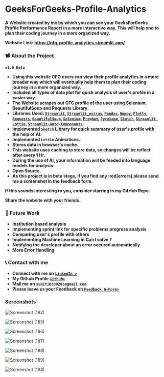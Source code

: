 # GeeksForGeeks-Profile-Analytics
**A Website created by me by which you can see your GeeksForGeeks Profile Performance Report in a more interactive way. This will help one to plan their coding journey in a more organized way.**

**Website Link: https://gfg-profile-analytics.streamlit.app/**

### :film_projector: About the Project
**`v1.0 Beta`**
* **Using this website GFG users can view their profile analytics in a more broader way which will eventually help them to plan their coding journey in a more organized way.**
* **Included all types of data plot for quick analysis of user's profile in a easier way.**
* **The Website scrapes out GFG profile of the user using Selenium, BeautifulSoup and Requests Library.**
* **Libraries Used: [`Streamlit`](https://streamlit.io/), [`Streamlit_extras`](https://extras.streamlit.app/), [`Pandas`](https://pandas.pydata.org/), [`Numpy`](https://numpy.org/), [`Plotly`](https://plotly.com/), [`Requests`](https://requests.readthedocs.io/en/latest/), [`BeautifulSoup`](https://www.crummy.com/software/BeautifulSoup/), [`Selenium`](https://www.selenium.dev/), [`Prophet`](https://facebook.github.io/prophet/), [`Pyrebase`](https://github.com/thisbejim/Pyrebase), [`Sketch`](https://github.com/approximatelabs/sketch), [`Streamlit Lottie`](https://github.com/andfanilo/streamlit-lottie/tree/main), [`Streamlit-Antd-Components`](https://github.com/nicedouble/StreamlitAntdComponents).**
* **Implemented `Sketch` Library for quick summary of user's profile with the help of AI.**
* **Implemented `Lottie` Animations.**
* **Stores data in browser's cache.**
* **This website uses caching to store data, so changes will be reflect after every 1 Hr.**
* **During the use of AI, your information will be feeded into language models for analysis.**
* **Open Source.**
* **As this project is in beta stage, if you find any :red[errors] please send me a screenshot in the feedback form.**

**If this sounds interesting to you, consider starring in my GitHub Repo.**

**Share the website with your friends.**

### 🔮 Future Work

* **Institution based analysis**
* **Implementing sprint link for specific problems progress analysis**                        
* **Comparing user's profile with others**                        
* **Implementing Machine Learning in Can I solve ?**                        
* **Notifying the developer about an error occured automatically**                        
* **More Error Handling**

### 📞 Contact with me

* **Connect with me on [`LinkedIn >`](https://bit.ly/3DyD6cP)** 
* **My Github Profile [`Github>`](https://github.com/sumit10300203)**           
* **Mail me on `sumit10300203@gmail.com`** 
* **Please leave us your Feedback on [`Feedback G-Form>`](https://forms.gle/vzVN6h7FtwCn45hw6)**

### **Screenshots**

![Screenshot (192)](https://github.com/sumit10300203/GeeksForGeeks-Profile-Analytics/assets/66067910/736f030b-0892-4e4c-8857-a4048ba6abd3)

![Screenshot (185)](https://github.com/sumit10300203/GeeksForGeeks-Profile-Analytics/assets/66067910/88fb2607-8bbd-4198-888b-f76f5f8759a0)

![Screenshot (186)](https://github.com/sumit10300203/GeeksForGeeks-Profile-Analytics/assets/66067910/abdab90f-0d70-4b00-a495-92946482f8c5)

![Screenshot (187)](https://github.com/sumit10300203/GeeksForGeeks-Profile-Analytics/assets/66067910/8af0a44b-d56d-49e5-aa2a-d88feb7f0987)

![Screenshot (188)](https://github.com/sumit10300203/GeeksForGeeks-Profile-Analytics/assets/66067910/e5dd745f-6184-4178-bc65-7541087dde11)

![Screenshot (189)](https://github.com/sumit10300203/GeeksForGeeks-Profile-Analytics/assets/66067910/3cd2bf52-b75a-4886-b2ef-a6b2f68bbd44)

![Screenshot (194)](https://github.com/sumit10300203/GeeksForGeeks-Profile-Analytics/assets/66067910/5ceb48bb-1cc3-4a8d-9896-69eac06527a3)

